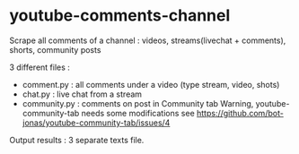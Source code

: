 # youtube-comments-channel
Scrape all comments of a channel : videos, streams(livechat + comments), shorts, community posts

3 different files :
- comment.py : all comments under a video (type stream, video, shots)
- chat.py : live chat from a stream
- community.py : comments on post in Community tab
Warning, youtube-community-tab needs some modifications see https://github.com/bot-jonas/youtube-community-tab/issues/4

Output results : 3 separate texts file.
